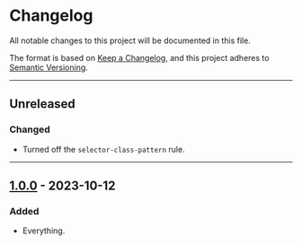 # Changelog

All notable changes to this project will be documented in this file.

The format is based on [Keep a Changelog](https://keepachangelog.com/en/1.0.0/),
and this project adheres to [Semantic
Versioning](https://semver.org/spec/v2.0.0.html).

--------------------------------------------------------------------------------

## Unreleased

### Changed

- Turned off the `selector-class-pattern` rule.

--------------------------------------------------------------------------------

## [1.0.0] - 2023-10-12

### Added

- Everything.

[Unreleased]: https://github.com/dfranklinau/stylelint-config-dfranklinau/compare/v1.0.0...HEAD
[1.0.0]: https://github.com/dfranklinau/stylelint-config-dfranklinau/releases/tag/v1.0.0
